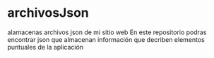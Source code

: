 # archivosJson
alamacenas archivos json de mi sitio web
En este repositorio podras encontrar json que almacenan información que decriben elementos puntuales de la aplicación
